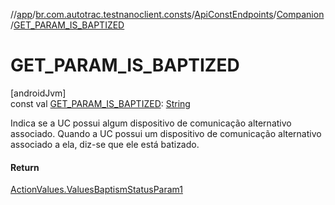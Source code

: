//[app](../../../../index.md)/[br.com.autotrac.testnanoclient.consts](../../index.md)/[ApiConstEndpoints](../index.md)/[Companion](index.md)/[GET_PARAM_IS_BAPTIZED](-g-e-t_-p-a-r-a-m_-i-s_-b-a-p-t-i-z-e-d.md)

# GET_PARAM_IS_BAPTIZED

[androidJvm]\
const val [GET_PARAM_IS_BAPTIZED](-g-e-t_-p-a-r-a-m_-i-s_-b-a-p-t-i-z-e-d.md): [String](https://kotlinlang.org/api/latest/jvm/stdlib/kotlin/-string/index.html)

Indica se a UC possui algum dispositivo de comunicação alternativo associado. Quando a UC possui um dispositivo de comunicação alternativo associado a ela, diz-se que ele está batizado.

#### Return

[ActionValues.ValuesBaptismStatusParam1](../../-action-values/-values-baptism-status-param1/index.md)
